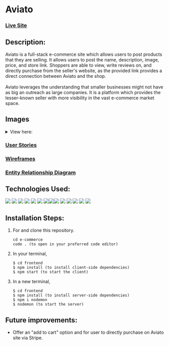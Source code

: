 # Aviato

### <a href="https://aviato-e-comm.netlify.app/shop" target="_blank">Live Site</a>

## Description:
Aviato is a full-stack e-commerce site which allows users to post products that they are selling. It allows users to post the name, description, image, price, and store link. Shoppers are able to view, write reviews on, and directly purchase from the seller's website, as the provided link provides a direct connection between Aviato and the shop.
<br>
<br>
Aviato leverages the understanding that smaller businesses might not have as big an outreach as large companies. It is a platform which provides the lesser-known seller with more visibility in the vast e-commerce market space. 

## Images
<details>
            <summary>View here:</summary>
<div>
<h3> Home Page
<img src="https://i.imgur.com/BTZg2ck.jpg" alt="Home Page" />
<h3> Product Listings
<img src="https://i.imgur.com/V9QDV9K.jpg" alt="Product Listing" />
<h3> Product Detail Page
<img src="https://i.imgur.com/gx8oocD.png" alt="Detail Page" />
<h3> Cart
<img src="https://i.imgur.com/k5eTPCE.png" alt="Cart Page" />
<h3> Login Page
<img src="https://i.imgur.com/DolZ81b.jpg" alt="Login" />     
<h3> Add a Product
<img src="https://i.imgur.com/HEBAAJA.jpg" alt="Add a Product" />
            </div>
            </details>
            
            
            
### <a href="https://github.com/EmilyJarecki/e-commerce/blob/master/planning.md#user-flow">User Stories</a>
### <a href="https://github.com/EmilyJarecki/e-commerce/blob/master/planning.md#wireframes">Wireframes</a>
### <a href="https://github.com/EmilyJarecki/e-commerce/blob/master/planning.md#data-models">Entity Relationship Diagram</a>


## Technologies Used: 
<p>
            <img src="https://img.shields.io/badge/bootstrap-%23563D7C.svg?style=for-the-badge&logo=bootstrap&logoColor=white"/>       
            <img src="https://img.shields.io/badge/node.js-6DA55F?style=for-the-badge&logo=node.js&logoColor=white"/>
            <img src="https://img.shields.io/badge/css3-%231572B6.svg?style=for-the-badge&logo=css3&logoColor=white"/>
            <img src="https://img.shields.io/badge/react-%2320232a.svg?style=for-the-badge&logo=react&logoColor=%2361DAFB"/>
            <img src="https://img.shields.io/badge/React_Router-CA4245?style=for-the-badge&logo=react-router&logoColor=white"/>
            <img src="https://img.shields.io/badge/netlify-%23000000.svg?style=for-the-badge&logo=netlify&logoColor=#00C7B7"/>
            <img src="https://img.shields.io/badge/Visual%20Studio%20Code-0078d7.svg?style=for-the-badge&logo=visual-studio-code&logoColor=white"/><img src="https://img.shields.io/badge/css3-%231572B6.svg?style=for-the-badge&logo=css3&logoColor=white"/><img src="https://img.shields.io/badge/html5-%23E34F26.svg?style=for-the-badge&logo=html5&logoColor=white"/>
            <img src="https://img.shields.io/badge/javascript-%23323330.svg?style=for-the-badge&logo=javascript&logoColor=%23F7DF1E"/>
            <img src="https://img.shields.io/badge/MongoDB-%234ea94b.svg?style=for-the-badge&logo=mongodb&logoColor=white"/>
            <img src="https://img.shields.io/badge/express.js-%23404d59.svg?style=for-the-badge&logo=express&logoColor=%2361DAFB"/>
            <img src="https://img.shields.io/badge/NPM-%23000000.svg?style=for-the-badge&logo=npm&logoColor=white"/>
            <img src="https://img.shields.io/badge/heroku-%23430098.svg?style=for-the-badge&logo=heroku&logoColor=white"/>
</p>

## Installation Steps: 
<ol>
<li>For and clone this repository.



```
cd e-commerce
code . (to open in your preferred code editor)
```




</li>
<li>In your terminal, 
</li>


```
$ cd frontend
$ npm install (to install client-side dependencies)
$ npm start (to start the client)
```



<li>
In a new terminal, 
</li>

```
$ cd frontend
$ npm install (to install server-side dependencies)
$ npm i nodemon
$ nodemon (to start the server)
```




</ol>

## Future improvements:
<ul>
<li>Offer an "add to cart" option and for user to directly purchase on Aviato site via Stripe.</li>
</ul>
